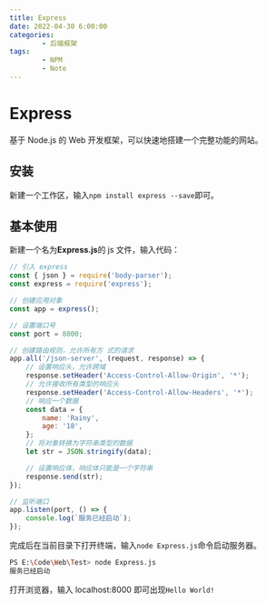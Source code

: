 ```yaml
---
title: Express
date: 2022-04-30 6:00:00
categories:
        - 后端框架
tags:
        - NPM
        - Note
---
```


# Express

基于 Node.js 的 Web 开发框架，可以快速地搭建一个完整功能的网站。

## 安装

新建一个工作区，输入`npm install express --save`即可。

## 基本使用

新建一个名为**Express.js**的 js 文件，输入代码：

```js
// 引入 express
const { json } = require('body-parser');
const express = require('express');

// 创建应用对象
const app = express();

// 设置端口号
const port = 8000;

// 创建路由规则，允许所有方 式的请求
app.all('/json-server', (request, response) => {
	// 设置响应头，允许跨域
	response.setHeader('Access-Control-Allow-Origin', '*');
	// 允许接收所有类型的响应头
	response.setHeader('Access-Control-Allow-Headers', '*');
	// 响应一个数据
	const data = {
		name: 'Rainy',
		age: '18',
	};
	// 将对象转换为字符串类型的数据
	let str = JSON.stringify(data);

	// 设置响应体，响应体只能是一个字符串
	response.send(str);
});

// 监听端口
app.listen(port, () => {
	console.log(`服务已经启动`);
});
```

完成后在当前目录下打开终端，输入`node Express.js`命令启动服务器。

```sh
PS E:\Code\Web\Test> node Express.js
服务已经启动
```

打开浏览器，输入 localhost:8000 即可出现`Hello World!`
